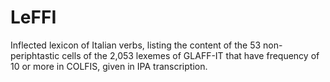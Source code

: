 # LeFFI
Inflected lexicon of Italian verbs, listing the content of the 53 non-periphtastic cells of the 2,053 lexemes of GLAFF-IT that have frequency of 10 or more in COLFIS, given in IPA transcription.
